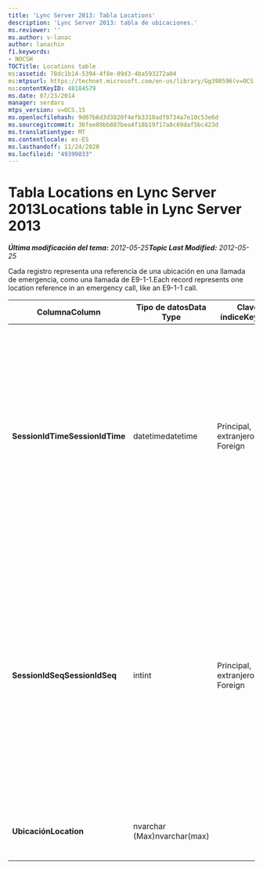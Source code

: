 ```yaml
---
title: 'Lync Server 2013: Tabla Locations'
description: 'Lync Server 2013: tabla de ubicaciones.'
ms.reviewer: ''
ms.author: v-lanac
author: lanachin
f1.keywords:
- NOCSH
TOCTitle: Locations table
ms:assetid: 78dc1b14-5394-4f8e-89d3-4ba593272a04
ms:mtpsurl: https://technet.microsoft.com/en-us/library/Gg398596(v=OCS.15)
ms:contentKeyID: 48184579
ms.date: 07/23/2014
manager: serdars
mtps_version: v=OCS.15
ms.openlocfilehash: 9d07b6d3d3820f4efb3310adf0734a7e10c53e6d
ms.sourcegitcommit: 36fee89bb887bea4f18b19f17a8c69daf5bc423d
ms.translationtype: MT
ms.contentlocale: es-ES
ms.lasthandoff: 11/24/2020
ms.locfileid: "49399833"
---
```

# <a name="locations-table-in-lync-server-2013"></a><span data-ttu-id="70ff2-103">Tabla Locations en Lync Server 2013</span><span class="sxs-lookup"><span data-stu-id="70ff2-103">Locations table in Lync Server 2013</span></span>

<div data-xmlns="http://www.w3.org/1999/xhtml">

<div class="topic" data-xmlns="http://www.w3.org/1999/xhtml" data-msxsl="urn:schemas-microsoft-com:xslt" data-cs="https://msdn.microsoft.com/">

<div data-asp="https://msdn2.microsoft.com/asp">



</div>

<div id="mainSection">

<div id="mainBody"><span data-ttu-id="70ff2-104">

<span> </span></span><span class="sxs-lookup"><span data-stu-id="70ff2-104">

<span> </span></span></span>

<span data-ttu-id="70ff2-105">_**Última modificación del tema:** 2012-05-25_</span><span class="sxs-lookup"><span data-stu-id="70ff2-105">_**Topic Last Modified:** 2012-05-25_</span></span>

<span data-ttu-id="70ff2-106">Cada registro representa una referencia de una ubicación en una llamada de emergencia, como una llamada de E9-1-1.</span><span class="sxs-lookup"><span data-stu-id="70ff2-106">Each record represents one location reference in an emergency call, like an E9-1-1 call.</span></span>


<table>
<colgroup>
<col style="width: 25%" />
<col style="width: 25%" />
<col style="width: 25%" />
<col style="width: 25%" />
</colgroup>
<thead>
<tr class="header">
<th><span data-ttu-id="70ff2-107">Columna</span><span class="sxs-lookup"><span data-stu-id="70ff2-107">Column</span></span></th>
<th><span data-ttu-id="70ff2-108">Tipo de datos</span><span class="sxs-lookup"><span data-stu-id="70ff2-108">Data Type</span></span></th>
<th><span data-ttu-id="70ff2-109">Clave o índice</span><span class="sxs-lookup"><span data-stu-id="70ff2-109">Key/Index</span></span></th>
<th><span data-ttu-id="70ff2-110">Detalles</span><span class="sxs-lookup"><span data-stu-id="70ff2-110">Details</span></span></th>
</tr>
</thead>
<tbody>
<tr class="odd">
<td><p><span data-ttu-id="70ff2-111"><strong>SessionIdTime</strong></span><span class="sxs-lookup"><span data-stu-id="70ff2-111"><strong>SessionIdTime</strong></span></span></p></td>
<td><p><span data-ttu-id="70ff2-112">datetime</span><span class="sxs-lookup"><span data-stu-id="70ff2-112">datetime</span></span></p></td>
<td><p><span data-ttu-id="70ff2-113">Principal, extranjero</span><span class="sxs-lookup"><span data-stu-id="70ff2-113">Primary, Foreign</span></span></p></td>
<td><p><span data-ttu-id="70ff2-114">Hora de la solicitud de sesión.</span><span class="sxs-lookup"><span data-stu-id="70ff2-114">Time of session request.</span></span> <span data-ttu-id="70ff2-115">Se usa en conjunción con <strong>SessionIdSeq</strong> para identificar de forma única una sesión.</span><span class="sxs-lookup"><span data-stu-id="70ff2-115">Used in conjunction with <strong>SessionIdSeq</strong> to uniquely identify a session.</span></span> <span data-ttu-id="70ff2-116">Para obtener más información, vea la <a href="lync-server-2013-dialogs-table.md">tabla cuadros de diálogo en Lync Server 2013</a> .</span><span class="sxs-lookup"><span data-stu-id="70ff2-116">See the <a href="lync-server-2013-dialogs-table.md">Dialogs table in Lync Server 2013</a> for more information.</span></span></p></td>
</tr>
<tr class="even">
<td><p><span data-ttu-id="70ff2-117"><strong>SessionIdSeq</strong></span><span class="sxs-lookup"><span data-stu-id="70ff2-117"><strong>SessionIdSeq</strong></span></span></p></td>
<td><p><span data-ttu-id="70ff2-118">int</span><span class="sxs-lookup"><span data-stu-id="70ff2-118">int</span></span></p></td>
<td><p><span data-ttu-id="70ff2-119">Principal, extranjero</span><span class="sxs-lookup"><span data-stu-id="70ff2-119">Primary, Foreign</span></span></p></td>
<td><p><span data-ttu-id="70ff2-120">Número de identificación para identificar la sesión.</span><span class="sxs-lookup"><span data-stu-id="70ff2-120">ID number to identify the session.</span></span> <span data-ttu-id="70ff2-121">Se usa en conjunción con <strong>SessionIdTime</strong> para identificar de forma única una sesión.</span><span class="sxs-lookup"><span data-stu-id="70ff2-121">Used in conjunction with <strong>SessionIdTime</strong> to uniquely identify a session.</span></span> <span data-ttu-id="70ff2-122">Para obtener más información, vea la <a href="lync-server-2013-dialogs-table.md">tabla cuadros de diálogo en Lync Server 2013</a> .</span><span class="sxs-lookup"><span data-stu-id="70ff2-122">See the <a href="lync-server-2013-dialogs-table.md">Dialogs table in Lync Server 2013</a> for more information.</span></span></p></td>
</tr>
<tr class="odd">
<td><p><span data-ttu-id="70ff2-123"><strong>Ubicación</strong></span><span class="sxs-lookup"><span data-stu-id="70ff2-123"><strong>Location</strong></span></span></p></td>
<td><p><span data-ttu-id="70ff2-124">nvarchar (Max)</span><span class="sxs-lookup"><span data-stu-id="70ff2-124">nvarchar(max)</span></span></p></td>
<td></td>
<td><p><span data-ttu-id="70ff2-125">Ubicación de la llamada de emergencia.</span><span class="sxs-lookup"><span data-stu-id="70ff2-125">Location of emergency call.</span></span></p></td>
</tr>
</tbody>
</table><span data-ttu-id="70ff2-126">


</div>

<span> </span>

</div>

</div>

</span><span class="sxs-lookup"><span data-stu-id="70ff2-126">


</div>

<span> </span>

</div>

</div>

</span></span></div>


